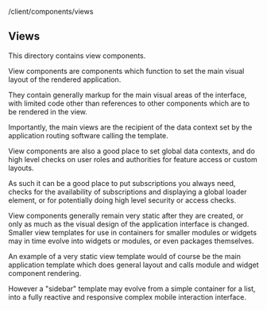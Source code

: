 <app>/client/components/views

## Views

This directory contains view components.

View components are components which function to set the main visual layout of the rendered application.

They contain generally markup for the main visual areas of the interface, with limited code other than references to other components which are to be rendered in the view.

Importantly, the main views are the recipient of the data context set by the application routing software calling the template.

View components are also a good place to set global data contexts, and do high level checks on user roles and authorities for feature access or custom layouts.

As such it can be a good place to put subscriptions you always need, checks for 
the availability of subscriptions and displaying a global loader
element, or for potentially doing high level security or access checks.

View components generally remain very static after they are created, or only as much as the visual design of the application interface is changed. Smaller view templates for use in containers for smaller modules or widgets may in time evolve into widgets or modules, or even packages themselves.

An example of a very static view template would of course be the main application template which does general layout and calls module and widget component rendering.

However a "sidebar" template may evolve from a simple container for a list, into a fully reactive and responsive complex mobile interaction interface.